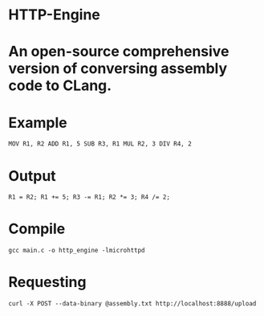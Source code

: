 # HTTP-Engine
# An open-source comprehensive version of conversing assembly code to CLang. 

# Example
`MOV R1, R2
ADD R1, 5
SUB R3, R1
MUL R2, 3
DIV R4, 2
`

#  Output
`R1 = R2;
R1 += 5;
R3 -= R1;
R2 *= 3;
R4 /= 2;
`

# Compile
`gcc main.c -o http_engine -lmicrohttpd`


# Requesting
`curl -X POST --data-binary @assembly.txt http://localhost:8888/upload`
